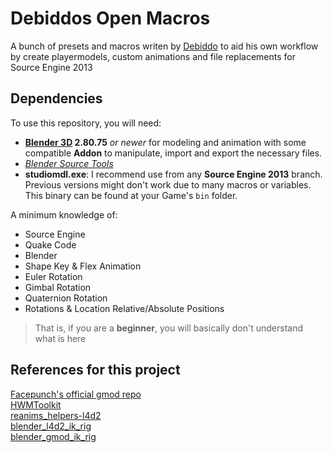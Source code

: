 # Debiddos Open Macros
A bunch of presets and macros writen by [Debiddo](https://github.com/LoveRenamon) to aid his own workflow by create playermodels, custom animations and file replacements for Source Engine 2013

## Dependencies
To use this repository, you will need:

   * **[Blender 3D](https://www.blender.org) 2.80.75** *or newer* for modeling and animation with some compatible **Addon** to manipulate, import and export the necessary files.
   * *[Blender Source Tools](http://steamreview.org/BlenderSourceTools/archives)*
   * **studiomdl.exe**: I recommend use from any **Source Engine 2013** branch. Previous versions might don't work due to many macros or variables. This binary can be found at your Game's `bin` folder.


A minimum knowledge of:
  * Source Engine
  * Quake Code
  * Blender
  * Shape Key & Flex Animation
  * Euler Rotation
  * Gimbal Rotation
  * Quaternion Rotation
  * Rotations & Location Relative/Absolute Positions


> That is, if you are a **beginner**, you will basically don't understand what is here



## References for this project
[Facepunch's official gmod repo](https://github.com/robotboy655/gmod-animations)  
[HWMToolkit](https://github.com/revzin/HWMToolkit)  
[reanims_helpers-l4d2](https://github.com/xDShot/reanims_helpers-l4d2)  
[blender_l4d2_ik_rig](https://github.com/xDShot/blender_l4d2_ik_rig)  
[blender_gmod_ik_rig](https://github.com/xDShot/blender_gmod_ik_rig)  
